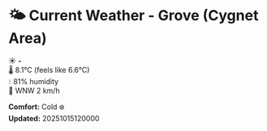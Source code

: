 # 🌤️ Current Weather - Grove (Cygnet Area)

☀️ **-**  
🌡️ 8.1°C (feels like 6.6°C)  
💧 81% humidity  
💨 WNW 2 km/h  

**Comfort:** Cold ❄️  
**Updated:** 20251015120000
